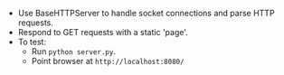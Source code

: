 * Use BaseHTTPServer to handle socket connections and parse HTTP requests.
* Respond to GET requests with a static 'page'.
* To test:
    * Run `python server.py`.
    * Point browser at `http://localhost:8080/`